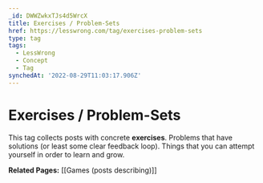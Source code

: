 ```yaml
---
_id: DWWZwkxTJs4d5WrcX
title: Exercises / Problem-Sets
href: https://lesswrong.com/tag/exercises-problem-sets
type: tag
tags:
  - LessWrong
  - Concept
  - Tag
synchedAt: '2022-08-29T11:03:17.906Z'
---
```

# Exercises / Problem-Sets

This tag collects posts with concrete **exercises**. Problems that have solutions (or least some clear feedback loop). Things that you can attempt yourself in order to learn and grow. 

**Related Pages:** [[Games (posts describing)]]